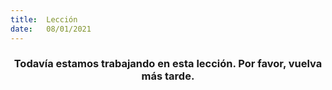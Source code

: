 ```yaml
---
title:  Lección
date:   08/01/2021
---
```


### <center>Todavía estamos trabajando en esta lección. Por favor, vuelva más tarde.</center>